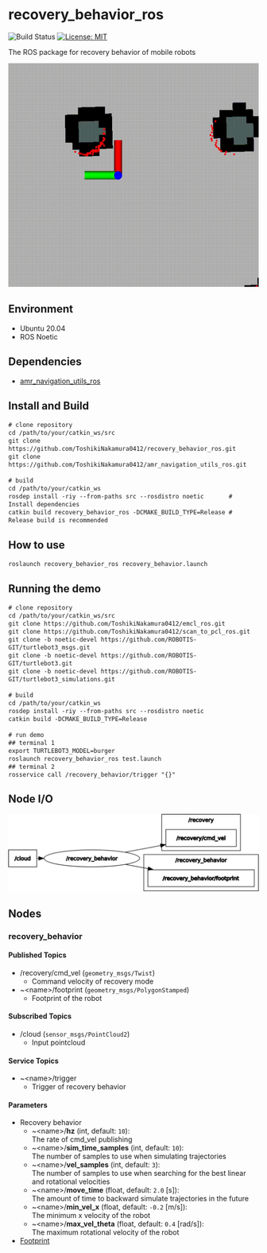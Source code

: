 # recovery_behavior_ros

![Build Status](https://github.com/ToshikiNakamura0412/recovery_behavior_ros/workflows/build/badge.svg)
[![License: MIT](https://img.shields.io/badge/License-MIT-yellow.svg)](https://opensource.org/licenses/MIT)

The ROS package for recovery behavior of mobile robots

<p align="center">
  <img src="https://github.com/ToshikiNakamura0412/amr_navigation_gifs/blob/master/images/recovery_behavior_demo.gif" height="450px"/>
</p>

## Environment
- Ubuntu 20.04
- ROS Noetic

## Dependencies
- [amr_navigation_utils_ros](https://github.com/ToshikiNakamura0412/amr_navigation_utils_ros.git)

## Install and Build
```
# clone repository
cd /path/to/your/catkin_ws/src
git clone https://github.com/ToshikiNakamura0412/recovery_behavior_ros.git
git clone https://github.com/ToshikiNakamura0412/amr_navigation_utils_ros.git

# build
cd /path/to/your/catkin_ws
rosdep install -riy --from-paths src --rosdistro noetic       # Install dependencies
catkin build recovery_behavior_ros -DCMAKE_BUILD_TYPE=Release # Release build is recommended
```

## How to use
```
roslaunch recovery_behavior_ros recovery_behavior.launch
```

## Running the demo
```
# clone repository
cd /path/to/your/catkin_ws/src
git clone https://github.com/ToshikiNakamura0412/emcl_ros.git
git clone https://github.com/ToshikiNakamura0412/scan_to_pcl_ros.git
git clone -b noetic-devel https://github.com/ROBOTIS-GIT/turtlebot3_msgs.git
git clone -b noetic-devel https://github.com/ROBOTIS-GIT/turtlebot3.git
git clone -b noetic-devel https://github.com/ROBOTIS-GIT/turtlebot3_simulations.git

# build
cd /path/to/your/catkin_ws
rosdep install -riy --from-paths src --rosdistro noetic
catkin build -DCMAKE_BUILD_TYPE=Release

# run demo
## terminal 1
export TURTLEBOT3_MODEL=burger
roslaunch recovery_behavior_ros test.launch
## terminal 2
rosservice call /recovery_behavior/trigger "{}"
```

## Node I/O
![Node I/O](images/node_io.png)

## Nodes
### recovery_behavior
#### Published Topics
- /recovery/cmd_vel (`geometry_msgs/Twist`)
  - Command velocity of recovery mode
- ~\<name>/footprint (`geometry_msgs/PolygonStamped`)
  - Footprint of the robot

#### Subscribed Topics
- /cloud (`sensor_msgs/PointCloud2`)
  - Input pointcloud

#### Service Topics
- ~\<name>/trigger
  - Trigger of recovery behavior

#### Parameters
- Recovery behavior
  - ~\<name>/<b>hz</b> (int, default: `10`):<br>
    The rate of cmd_vel publishing
  - ~\<name>/<b>sim_time_samples</b> (int, default: `10`):<br>
    The number of samples to use when simulating trajectories
  - ~\<name>/<b>vel_samples</b> (int, default: `3`):<br>
    The number of samples to use when searching for the best linear and rotational velocities
  - ~\<name>/<b>move_time</b> (float, default: `2.0` [s]):<br>
    The amount of time to backward simulate trajectories in the future
  - ~\<name>/<b>min_vel_x</b> (float, default: `-0.2` [m/s]):<br>
    The minimum x velocity of the robot
  - ~\<name>/<b>max_vel_theta</b> (float, default: `0.4` [rad/s]):<br>
    The maximum rotational velocity of the robot
- [Footprint](https://github.com/ToshikiNakamura0412/amr_navigation_utils_ros#parameters)

